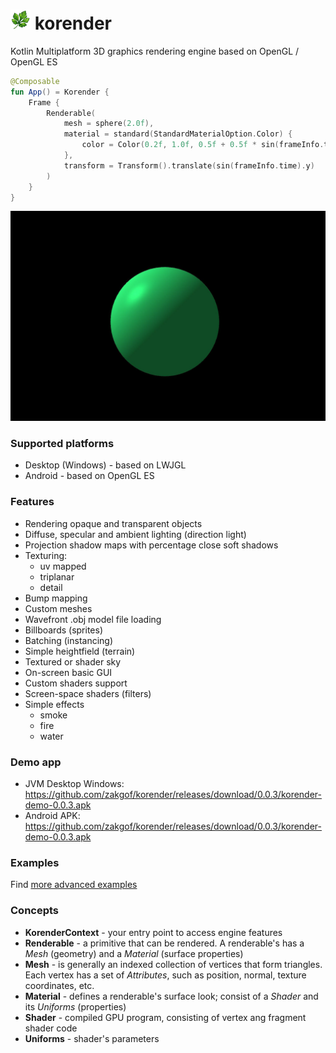# ![Korender](doc/korender32.png) korender

Kotlin Multiplatform 3D graphics rendering engine based on OpenGL / OpenGL ES

````kotlin
@Composable
fun App() = Korender {
    Frame {
        Renderable(
            mesh = sphere(2.0f),
            material = standard(StandardMaterialOption.Color) {
                color = Color(0.2f, 1.0f, 0.5f + 0.5f * sin(frameInfo.time))
            },
            transform = Transform().translate(sin(frameInfo.time).y)
        )
    }
}
````

![Korender](doc/quickstart.jpg)

### Supported platforms
- Desktop (Windows) - based on LWJGL 
- Android - based on OpenGL ES

### Features
- Rendering opaque and transparent objects
- Diffuse, specular and ambient lighting (direction light)
- Projection shadow maps with percentage close soft shadows
- Texturing:
  - uv mapped
  - triplanar
  - detail
- Bump mapping
- Custom meshes
- Wavefront .obj model file loading
- Billboards (sprites)
- Batching (instancing)
- Simple heightfield (terrain)
- Textured or shader sky
- On-screen basic GUI
- Custom shaders support
- Screen-space shaders (filters)
- Simple effects
  - smoke
  - fire
  - water

### Demo app

- JVM Desktop Windows: https://github.com/zakgof/korender/releases/download/0.0.3/korender-demo-0.0.3.apk
- Android APK: https://github.com/zakgof/korender/releases/download/0.0.3/korender-demo-0.0.3.apk

### Examples
Find [more advanced examples](https://github.com/zakgof/korender/tree/main/korender-framework/examples/src/commonMain/kotlin)

### Concepts
- **KorenderContext** - your entry point to access engine features
- **Renderable** - a primitive that can be rendered. A renderable's has a *Mesh* (geometry) and a *Material* (surface properties)
- **Mesh** - is generally an indexed collection of vertices that form triangles. Each vertex has a set of *Attributes*, such as position, normal, texture coordinates, etc.
- **Material** - defines a renderable's surface look; consist of a *Shader* and its *Uniforms* (properties)
- **Shader** - compiled GPU program, consisting of vertex ang fragment shader code
- **Uniforms** - shader's parameters